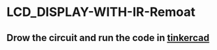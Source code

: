 # LCD_DISPLAY-WITH-IR-Remoat
## Drow the circuit and run the code in <a href="https://www.tinkercad.com/things/dO46XCLIYgt-super-jofo/editel?tenant=circuits">tinkercad</a>
